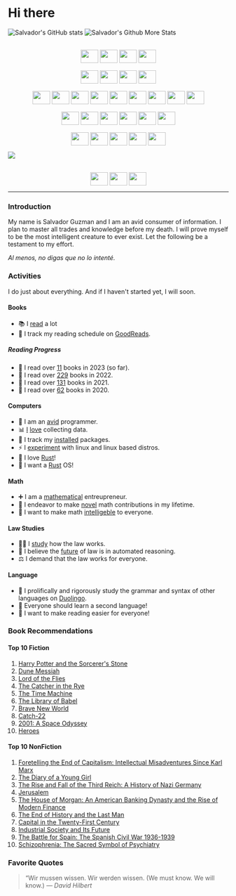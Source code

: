 # Hi there

![Salvador's GitHub stats](https://github-readme-stats.vercel.app/api?username=sguzman&show_icons=true&theme=radical)
![Salvador's Github More Stats](https://github-readme-stats.vercel.app/api/top-langs/?username=sguzman&layout=compact&langs_count=10&theme=radical)

<div style="display: inline_block" align="center"><br>
  <img align="center" height="30" width="40" src="https://raw.githubusercontent.com/sguzman/devicon/master/icons/markdown/markdown-original.svg">
  <img align="center" height="30" width="40" src="https://raw.githubusercontent.com/sguzman/devicon/master/icons/latex/latex-original.svg">
  <img align="center" height="30" width="40" src="https://raw.githubusercontent.com/sguzman/devicon/master/icons/vim/vim-plain.svg">
  <img align="center" height="30" width="40" src="https://raw.githubusercontent.com/sguzman/devicon/master/icons/vscode/vscode-plain.svg">
</div>

<div style="display: inline_block" align="center"><br>
  <img align="center" height="30" width="40" src="https://raw.githubusercontent.com/sguzman/devicon/master/icons/html5/html5-original.svg">
  <img align="center" height="30" width="40" src="https://raw.githubusercontent.com/sguzman/devicon/master/icons/css3/css3-original.svg">
  <img align="center" height="30" width="40" src="https://raw.githubusercontent.com/sguzman/devicon/master/icons/javascript/javascript-plain.svg">
  <img align="center" height="30" width="40" src="https://raw.githubusercontent.com/sguzman/devicon/master/icons/denojs/denojs-original.svg">
</div>

<div style="display: inline_block" align="center"><br>
  <img align="center" height="30" width="40" src="https://raw.githubusercontent.com/sguzman/devicon/master/icons/rust/rust-plain.svg">
  <img align="center" height="30" width="40" src="https://raw.githubusercontent.com/sguzman/devicon/master/icons/haskell/haskell-plain.svg">
  <img align="center" height="30" width="40" src="https://raw.githubusercontent.com/sguzman/devicon/master/icons/scala/scala-plain.svg">
  <img align="center" height="30" width="40" src="https://raw.githubusercontent.com/sguzman/devicon/master/icons/python/python-plain.svg">
  <img align="center" height="30" width="40" src="https://raw.githubusercontent.com/sguzman/devicon/master/icons/go/go-plain.svg">
  <img align="center" height="30" width="40" src="https://raw.githubusercontent.com/sguzman/devicon/master/icons/lua/lua-plain.svg">
  <img align="center" height="30" width="40" src="https://raw.githubusercontent.com/sguzman/devicon/master/icons/zig/zig-original.svg">
  <img align="center" height="30" width="40" src="https://raw.githubusercontent.com/sguzman/devicon/master/icons/cplusplus/cplusplus-plain.svg">
  <img align="center" height="30" width="40" src="https://raw.githubusercontent.com/sguzman/devicon/master/icons/java/java-plain.svg">
</div>

<div style="display: inline_block" align="center"><br>
  <img align="center" height="30" width="40" src="https://raw.githubusercontent.com/sguzman/devicon/master/icons/linux/linux-plain.svg">
  <img align="center" height="30" width="40" src="https://raw.githubusercontent.com/sguzman/devicon/master/icons/nixos/nixos-plain.svg">
  <img align="center" height="30" width="40" src="https://raw.githubusercontent.com/sguzman/devicon/master/icons/kubernetes/kubernetes-plain.svg">
  <img align="center" height="30" width="40" src="https://raw.githubusercontent.com/sguzman/devicon/master/icons/docker/docker-plain.svg">
  <img align="center" height="30" width="40" src="https://raw.githubusercontent.com/sguzman/devicon/master/icons/prometheus/prometheus-original.svg">
  <img align="center" height="30" width="40" src="https://raw.githubusercontent.com/sguzman/devicon/master/icons/postgresql/postgresql-plain.svg">
</div>

<div style="display: inline_block" align="center"><br>
  <img align="center" height="30" width="40" src="https://raw.githubusercontent.com/sguzman/devicon/master/icons/photoshop/photoshop-plain.svg">
  <img align="center" height="30" width="40" src="https://raw.githubusercontent.com/sguzman/devicon/master/icons/illustrator/illustrator-plain.svg">
  <img align="center" height="30" width="40" src="https://raw.githubusercontent.com/sguzman/devicon/master/icons/premierepro/premierepro-plain.svg">
  <img align="center" height="30" width="40" src="https://raw.githubusercontent.com/sguzman/devicon/master/icons/premierepro/premierepro-plain.svg">
  <img align="center" height="30" width="40" src="https://raw.githubusercontent.com/sguzman/devicon/master/icons/aftereffects/aftereffects-plain.svg">
</div>


![](https://komarev.com/ghpvc/?username=sguzman)

<div style="display: inline_block" align="center"><br>
  <img align="center" height="30" width="40" src="https://raw.githubusercontent.com/sguzman/devicon/master/icons/linkedin/linkedin-plain.svg">
  <img align="center" height="30" width="40" src="https://raw.githubusercontent.com/sguzman/devicon/master/icons/facebook/facebook-plain.svg">
  <img align="center" height="30" width="40" src="https://raw.githubusercontent.com/sguzman/devicon/master/icons/twitter/twitter-original.svg">
</div>

---

### Introduction
My name is Salvador Guzman and I am an avid consumer of information. I plan to master all trades and knowledge before my death. I will prove myself to be the most intelligent creature to ever exist. Let the following be a testament to my effort.

*Al menos, no digas que no lo intenté.*

### Activities
I do just about everything. And if I haven't started yet, I will soon.

#### Books
- 📚 I [read](https://github.com/sguzman/books-i-read) a lot
- 📒 I track my reading schedule on [GoodReads](https://www.goodreads.com/user/show/58613987-salvador-guzman).

##### Reading Progress
- 🧠 I read over [11](https://www.goodreads.com/user_challenges/39128783) books in 2023 (so far).
- 🧠 I read over [229](https://www.goodreads.com/user_challenges/33451118) books in 2022.
- 🧠 I read over [131](https://www.goodreads.com/user_challenges/28170883) books in 2021.
- 🧠 I read over [62](https://www.goodreads.com/user_challenges/24301858) books in 2020.

#### Computers
- 🔭 I am an [avid](https://github.com/sguzman) programmer.
- 📊 [I](https://github.com/sguzman/wolfram-data-repo) [love](https://github.com/sguzman/harvard-atlas-data) collecting data.
- 🌱 I track my [installed](https://github.com/sguzman/package-list) packages.
- ⚡ I [experiment](https://nixos.org/) with linux and linux based distros.
- 🦞 I love [Rust](https://www.rust-lang.org/)!
- 🧪 I want a [Rust](https://www.redox-os.org/) OS!

#### Math
- ➕ I am a [mathematical](https://github.com/sguzman/MathematicaMathFun) entreupreneur.
- 🔢 I endeavor to make [novel](https://github.com/sguzman/collatz-junk) math contributions in my lifetime.
- 🎲 I want to make math [intelligeble](https://www.cde.ca.gov/be/st/ss/documents/ccssmathstandardaug2013.pdf) to everyone.

#### Law Studies
- 👨‍⚖️ I [study](https://github.com/sguzman/us-code-stash) how the law works.
- 🤖 I believe the [future](https://law.mit.edu/pub/draftingx2rl/release/2) of law is in automated reasoning.
- ⚖️ I demand that the law works for everyone.

#### Language
- 🦉 I prolifically and rigorously study the grammar and syntax of other languages on [Duolingo](https://www.duolingo.com/profile/its_me_sguzman).
- 📝 Everyone should learn a second language!
- 🙌 I want to make reading easier for everyone!

### Book Recommendations

#### Top 10 Fiction
1. [Harry Potter and the Sorcerer's Stone](https://www.goodreads.com/book/show/3.Harry_Potter_and_the_Sorcerer_s_Stone)
2. [Dune Messiah](https://www.goodreads.com/book/show/44492285-dune-messiah?ref=nav_sb_ss_1_10)
3. [Lord of the Flies](https://www.goodreads.com/book/show/6193662-lord-of-the-flies)
4. [The Catcher in the Rye](https://www.goodreads.com/book/show/5107.The_Catcher_in_the_Rye)
5. [The Time Machine](https://www.goodreads.com/book/show/2493.The_Time_Machine?ref=nav_sb_ss_1_16)
6. [The Library of Babel](https://www.goodreads.com/book/show/172366.The_Library_of_Babel)
7. [Brave New World](https://www.goodreads.com/book/show/5129.Brave_New_World)
8. [Catch-22](https://www.goodreads.com/book/show/168668.Catch_22)
9. [2001: A Space Odyssey](https://www.goodreads.com/book/show/70535.2001)
10. [Heroes](https://www.goodreads.com/book/show/293951.Heroes)

#### Top 10 NonFiction
1. [Foretelling the End of Capitalism: Intellectual Misadventures Since Karl Marx](https://www.goodreads.com/book/show/51579648-foretelling-the-end-of-capitalism)
2. [The Diary of a Young Girl](https://www.goodreads.com/book/show/48855.The_Diary_of_a_Young_Girl)
3. [The Rise and Fall of the Third Reich: A History of Nazi Germany](https://www.goodreads.com/book/show/767171.The_Rise_and_Fall_of_the_Third_Reich)
4. [Jerusalem](https://www.goodreads.com/book/show/9477628-jerusalem)
5. [The House of Morgan: An American Banking Dynasty and the Rise of Modern Finance](https://www.goodreads.com/book/show/16131.The_House_of_Morgan)
6. [The End of History and the Last Man](https://www.goodreads.com/book/show/57981.The_End_of_History_and_the_Last_Man)
7. [Capital in the Twenty-First Century](https://www.goodreads.com/book/show/18736925-capital-in-the-twenty-first-century)
8. [Industrial Society and Its Future](https://www.goodreads.com/book/show/225468.Industrial_Society_and_Its_Future)
9. [The Battle for Spain: The Spanish Civil War 1936-1939](https://www.goodreads.com/book/show/42660.The_Battle_for_Spain)
10. [Schizophrenia: The Sacred Symbol of Psychiatry](https://www.goodreads.com/book/show/813205.Schizophrenia)
### Favorite Quotes
> “Wir mussen wissen. Wir werden wissen. (We must know. We will know.)
_― David Hilbert_
